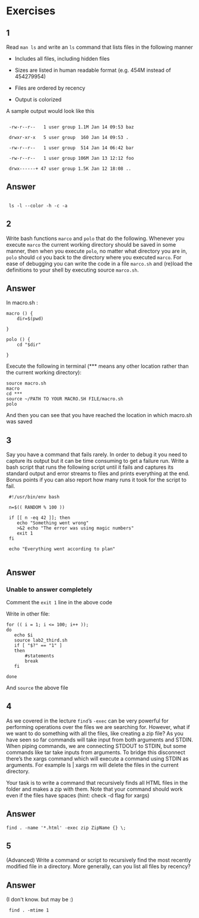 # Exercises
## 1
Read `man ls` and write an `ls` command that lists files in the following manner

  - Includes all files, including hidden files
  
  - Sizes are listed in human readable format (e.g. 454M instead of 454279954)
  
  - Files are ordered by recency
  
  - Output is colorized
  
A sample output would look like this
```

 -rw-r--r--   1 user group 1.1M Jan 14 09:53 baz
 
 drwxr-xr-x   5 user group  160 Jan 14 09:53 .
 
 -rw-r--r--   1 user group  514 Jan 14 06:42 bar
 
 -rw-r--r--   1 user group 106M Jan 13 12:12 foo
 
 drwx------+ 47 user group 1.5K Jan 12 18:08 ..
 ```
 ## Answer
 
 ```
 
  ls -l --color -h -c -a

```

## 2
Write bash functions `marco` and `polo` that do the following. 
Whenever you execute `marco` the current working directory should be saved in some manner,
then when you execute `polo`, no matter what directory you are in,
`polo` should `cd` you back to the directory where you 
executed `marco`. For ease of debugging you can write the code in a
file `marco.sh` and (re)load the definitions to your shell by executing source `marco.sh`.
## Answer
In macro.sh :

```
macro () {
	dir=$(pwd)

}

polo () {
	cd "$dir"

}

```

Execute the following in terminal (*** means any other location rather than the current working directory):
```
source macro.sh
macro
cd ***
source ~/PATH TO YOUR MACRO.SH FILE/macro.sh
polo
```
And then you can see that you have reached the location in which macro.sh was saved



## 3
Say you have a command that fails rarely. In order to debug it you need to capture its output but it can be time consuming to get a failure run. Write a bash script that runs the following script until it fails and captures its standard output and error streams to files and prints everything at the end. Bonus points if you can also report how many runs it took for the script to fail.

```
 #!/usr/bin/env bash

 n=$(( RANDOM % 100 ))

 if [[ n -eq 42 ]]; then
    echo "Something went wrong"
    >&2 echo "The error was using magic numbers"
    exit 1
 fi

 echo "Everything went according to plan"
 
 ```
 
 ## Answer
 
 ### Unable to answer completely
  Comment the `exit 1` line in  the above code 
 
 Write in other file:
  
 ```
 for (( i = 1; i <= 100; i++ ));
 do
	echo $i
	source lab2_third.sh
	if [ "$?" == "1" ]
	then
		#statements
		break
	fi

done

 ```
And `source` the above file
 
## 4
As we covered in the lecture `find`’s `-exec` can be very powerful for performing operations over the files we are searching for. However, what if we want to do something with all the files, like creating a zip file? As you have seen so far commands will take input from both arguments and STDIN. When piping commands, we are connecting STDOUT to STDIN, but some commands like tar take inputs from arguments. To bridge this disconnect there’s the xargs command which will execute a command using STDIN as arguments. For example ls | xargs rm will delete the files in the current directory.

Your task is to write a command that recursively finds all HTML files in the folder and makes a zip with them. Note that your command should work even if the files have spaces (hint: check -d flag for xargs)

## Answer

```
find . -name '*.html' -exec zip ZipName {} \;
```

## 5

(Advanced) Write a command or script to recursively find the
most recently modified file in a directory. More generally, 
can you list all files by recency?

## Answer

(I don't know. but may be :)
```
 find . -mtime 1
```
